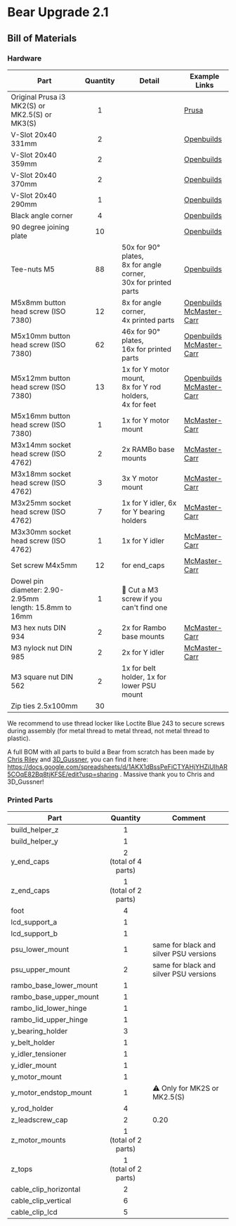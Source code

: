 # Bear Upgrade 2.1

## Bill of Materials

### Hardware

| Part     | Quantity | Detail | Example Links |
|----------|:--------:|--------|------|
| Original Prusa i3 MK2(S) or MK2.5(S) or MK3(S) | 1 | | [Prusa](https://www.prusa3d.com) |
| V-Slot 20x40 331mm | 2 | | [Openbuilds](http://openbuildspartstore.com/v-slot-20x40-linear-rail/) |
| V-Slot 20x40 359mm | 2 | | [Openbuilds](http://openbuildspartstore.com/v-slot-20x40-linear-rail/) |
| V-Slot 20x40 370mm | 2 | | [Openbuilds](http://openbuildspartstore.com/v-slot-20x40-linear-rail/) |
| V-Slot 20x40 290mm | 1 | | [Openbuilds](http://openbuildspartstore.com/v-slot-20x40-linear-rail/) |
| Black angle corner | 4 | | [Openbuilds](http://openbuildspartstore.com/black-angle-corner-connector/) |
| 90 degree joining plate | 10 | | [Openbuilds](http://openbuildspartstore.com/90-degree-joining-plate/) |
| Tee-nuts M5 | 88 | 50x for 90° plates,<br> 8x for angle corner,<br> 30x for printed parts | [Openbuilds](http://openbuildspartstore.com/tee-nuts-10-pack/) |
| M5x8mm button head screw (ISO 7380) | 12 | 8x for angle corner,<br>4x printed parts | [Openbuilds](http://openbuildspartstore.com/low-profile-screws-m5-10-pack/)<br>[McMaster-Carr](https://www.mcmaster.com/#91239a222/=1clymbr)|
| M5x10mm button head screw (ISO 7380) | 62 | 46x for 90° plates,<br> 16x for printed parts<br> | [Openbuilds](http://openbuildspartstore.com/low-profile-screws-m5-10-pack/)<br>[McMaster-Carr](https://www.mcmaster.com/#97763a820/=1cltxg0) |
| M5x12mm button head screw (ISO 7380) | 13 | 1x for Y motor mount,<br>8x for Y rod holders,<br>4x for feet | [Openbuilds](http://openbuildspartstore.com/low-profile-screws-m5-10-pack/)<br>[McMaster-Carr](https://www.mcmaster.com/#91239a228/=1cm065c) |
| M5x16mm button head screw (ISO 7380) | 1 | 1x for Y motor mount | [McMaster-Carr](https://www.mcmaster.com/92095a212) |
| M3x14mm socket head screw (ISO 4762) | 2 | 2x RAMBo base mounts | [McMaster-Carr](https://www.mcmaster.com/91292a027) |
| M3x18mm socket head screw (ISO 4762) | 3 | 3x Y motor mount | [McMaster-Carr](https://www.mcmaster.com/91292a029) |
| M3x25mm socket head screw (ISO 4762) | 7 | 1x for Y idler, 6x for Y bearing holders | [McMaster-Carr](https://www.mcmaster.com/91292a020) |
| M3x30mm socket head screw (ISO 4762) | 1 | 1x for Y idler | [McMaster-Carr](https://www.mcmaster.com/91292a022) |
| Set screw M4x5mm | 12 | for end_caps | [McMaster-Carr](https://www.mcmaster.com/92015a111) |
| Dowel pin<br/>diameter: 2.90-2.95mm<br/>length: 15.8mm to 16mm | 1 | :pushpin: Cut a M3 screw if you can't find one | |
| M3 hex nuts DIN 934 | 2 | 2x for Rambo base mounts | [McMaster-Carr](https://www.mcmaster.com/91828a211) |
| M3 nylock nut DIN 985 | 2 | 2x for Y idler | [McMaster-Carr](https://www.mcmaster.com/93625a100) |
| M3 square nut DIN 562 | 2 | 1x for belt holder, 1x for lower PSU mount | |
| Zip ties 2.5x100mm | 30 | | |

We recommend to use thread locker like Loctite Blue 243 to secure screws during assembly (for metal thread to metal thread, not metal thread to plastic).

A full BOM with all parts to build a Bear from scratch has been made by [Chris Riley](https://www.youtube.com/channel/UCqRiv7rQuxge63bqJ2hVNUQ) and [3D_Gussner](https://github.com/3d-gussner), you can find it here: https://docs.google.com/spreadsheets/d/1AKX1dBssPeFiCTYAHjYHZiUIhAR5COqE82Bq8tjKFSE/edit?usp=sharing . Massive thank you to Chris and 3D_Gussner!


### Printed Parts

| Part     | Quantity | Comment |
|----------|:--------:|---------|
| build_helper_z         | 1 | |
| build_helper_y         | 1 | |
| y_end_caps             | 2<br/>(total of 4 parts) | |
| z_end_caps             | 1<br/>(total of 2 parts) | |
| foot                   | 4 | |
| lcd_support_a          | 1 | |
| lcd_support_b          | 1 | |
| psu_lower_mount        | 1 | same for black and silver PSU versions |
| psu_upper_mount        | 2 | same for black and silver PSU versions |
| rambo_base_lower_mount | 1 | |
| rambo_base_upper_mount | 1 | |
| rambo_lid_lower_hinge  | 1 | |
| rambo_lid_upper_hinge  | 1 | |
| y_bearing_holder       | 3 | |
| y_belt_holder          | 1 | |
| y_idler_tensioner      | 1 | |
| y_idler_mount          | 1 | |
| y_motor_mount          | 1 | |
| y_motor_endstop_mount  | 1 | :warning: Only for MK2S or MK2.5(S) |
| y_rod_holder           | 4 | |
| z_leadscrew_cap        | 2 | 0.20 | 20 | 2 | 5 | |
| z_motor_mounts         | 1<br/>(total of 2 parts) | |
| z_tops                 | 1<br/>(total of 2 parts) | |
| cable_clip_horizontal  | 2 | |
| cable_clip_vertical    | 6 | |
| cable_clip_lcd         | 5 | |
